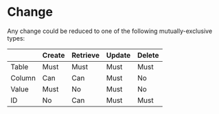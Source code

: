 # Change

Any change could be reduced to one of the following mutually-exclusive types:

|   | Create  | Retrieve  | Update  |  Delete |
|---|---|---|---|---|
| Table  | Must  | Must  | Must  | Must  |
| Column  | Can  |  Can |  Must |  No |
| Value  | Must  |  No  | Must  | No  |
| ID  | No  | Can  | Must  | Must   |

